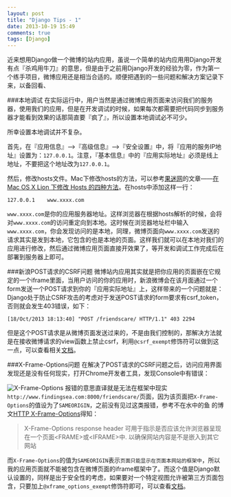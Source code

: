 ```yaml
---
layout: post
title: "Django Tips - 1"
date: 2013-10-19 15:49
comments: true
tags: [Django]
---
```

近来想用Django做一个微博的站内应用，虽说一个简单的站内应用用Django开发有点『杀鸡用牛刀』的意思，但是由于之前用Django开发的经验为零，作为第一个练手项目，微博应用还是相当合适的。顺便把遇到的一些问题和解决方案记录下来，以备回看、

<!-- more -->

###本地调试
在实际运行中，用户当然是通过微博应用页面来访问我们的服务器，使用我们的应用，但是在开发调试的时候，如果每次都需要把代码同步到服务器才能看到效果的话那简直要『疯了』，所以设置本地调试必不可少。

所幸设置本地调试并不复杂。

首先，在『应用信息』-->『高级信息』-->『安全设置』中，将『应用的服务IP地址』设置为：`127.0.0.1`。注意，『基本信息』中的『应用实际地址』必须是线上地址，不要把这个地址改为`127.0.0.1`。

然后，修改hosts文件。Mac下修改hosts的方法，可以参考[果迷网](http://www.guomii.com/)的文章——[在 Mac OS X Lion 下修改 Hosts 的四种方法](http://www.guomii.com/posts/8644)。在hosts中添加这样一行：

```
127.0.0.1    www.xxxx.com
```
`www.xxxx.com`是你的应用服务器地址。这样浏览器在根据hosts解析的时候，会将对`www.xxxx.com`的访问重定向到本地。这时候在浏览器地址栏中输入`www.xxxx.com`，你会发现访问的是本地，同理，微博页面向`www.xxxx.com`发送的请求其实是发到本地，它包含的也是本地的页面。这样我们就可以在本地对我们的应用进行修改，然后通过微博应用页面直接开效果了，等开发和调试工作完成后在部署到服务器上即可。

###新浪POST请求的CSRF问题
微博站内应用其实就是把你应用的页面嵌在它规定的一个iframe里面，当用户访问的你的应用时，新浪微博会在该月面通过一个form发送一个POST请求到你的『应用实际地址』上，这样带来的一个问题就是：Django处于防止CSRF攻击的考虑对于发送POST请求的form要求有csrf_token，否则就会发生403错误，如下：

```
[18/Oct/2013 18:13:40] "POST /friendscare/ HTTP/1.1" 403 2294
```
但是这个POST请求是从微博页面发送过来的，不是由我们控制的，那解决方法就是在接收微博请求的view函数上禁止csrf，利用`@csrf_exempt`修饰符可以做到这一点，可以查看相关[文档](https://docs.djangoproject.com/en/dev/ref/contrib/csrf/)。

###X-Frame-Options问题
在解决了POST请求的CSRF问题之后，访问应用界面发现还是没有任何现实，打开Chrome开发者工具，发现Console中有错误：

![X-Frame-Options](/images/2013/10/19/xframe_options.png)
报错的意思直译就是无法在框架中现实`http://www.findingsea.com:8000/friendscare/`页面，因为该页面把`X-Frame-Options`的值设为了`SAMEORIGIN`，之前没有见过这类报错，参考不在水中的鱼
的博文[HTTP X-Frame-Options](http://jiandong.iteye.com/blog/1319517)得知：
>X-Frame-Options response header 可用于指示是否应该允许浏览器呈现在一个页面\<FRAME\>或\<IFRAME\>中. 以确保网站内容是不是嵌入到其它网站

而`X-Frame-Options`的值为`SAMEORIGIN`表示`页面只能显示在页面本网站的框架中`，所以我的应用页面就不能被包含在微博页面的iframe框架中了。而这个值是Django默认设置的，同样是出于安全性的考虑，如果要对一个特定视图允许被第三方页面包含，只要加上`@xframe_options_exempt`修饰符即可，可以查看[文档](https://docs.djangoproject.com/en/dev/ref/clickjacking/)。